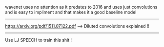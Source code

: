 wavenet uses no attention as it predates to 2016 and uses just convolutions 
and is easy to impliment and that makes it a good baseline model 

--- 
https://arxiv.org/pdf/1511.07122.pdf --> Diluted convolutions explained !!


--- 
Use LJ SPEECH to train this shit !
